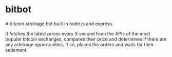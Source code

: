 # bitbot

A bitcoin arbitrage bot built in node.js and express.

It fetches the latest prices every X second from the APIs of the most popular bitcoin exchanges, compares their price and determines if there are any arbitrage opportunities. If so, places the orders and waits for their setlement.
